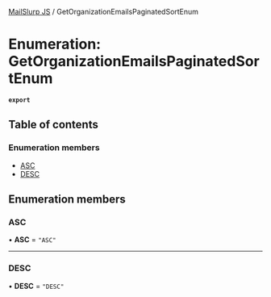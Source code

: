 [MailSlurp JS](../README.md) / GetOrganizationEmailsPaginatedSortEnum

# Enumeration: GetOrganizationEmailsPaginatedSortEnum

**`export`**

## Table of contents

### Enumeration members

- [ASC](GetOrganizationEmailsPaginatedSortEnum.md#asc)
- [DESC](GetOrganizationEmailsPaginatedSortEnum.md#desc)

## Enumeration members

### ASC

• **ASC** = `"ASC"`

___

### DESC

• **DESC** = `"DESC"`

